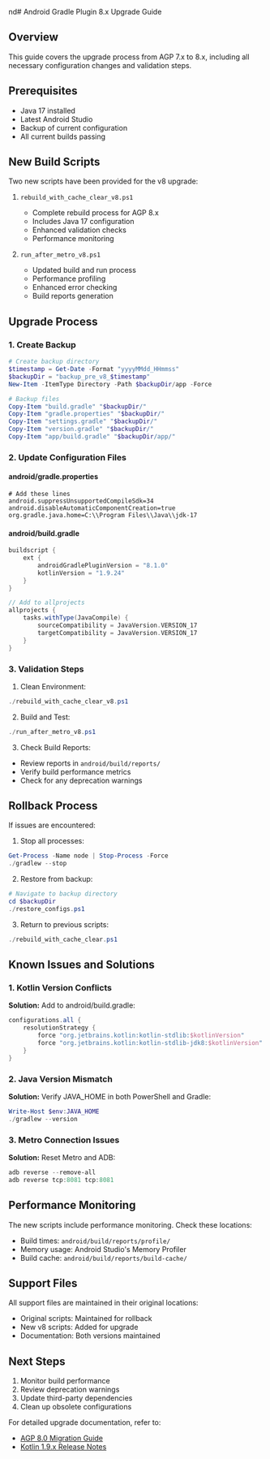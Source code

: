 nd# Android Gradle Plugin 8.x Upgrade Guide

## Overview
This guide covers the upgrade process from AGP 7.x to 8.x, including all necessary configuration changes and validation steps.

## Prerequisites
- Java 17 installed
- Latest Android Studio
- Backup of current configuration
- All current builds passing

## New Build Scripts
Two new scripts have been provided for the v8 upgrade:

1. `rebuild_with_cache_clear_v8.ps1`
   - Complete rebuild process for AGP 8.x
   - Includes Java 17 configuration
   - Enhanced validation checks
   - Performance monitoring

2. `run_after_metro_v8.ps1`
   - Updated build and run process
   - Performance profiling
   - Enhanced error checking
   - Build reports generation

## Upgrade Process

### 1. Create Backup
```powershell
# Create backup directory
$timestamp = Get-Date -Format "yyyyMMdd_HHmmss"
$backupDir = "backup_pre_v8_$timestamp"
New-Item -ItemType Directory -Path $backupDir/app -Force

# Backup files
Copy-Item "build.gradle" "$backupDir/"
Copy-Item "gradle.properties" "$backupDir/"
Copy-Item "settings.gradle" "$backupDir/"
Copy-Item "version.gradle" "$backupDir/"
Copy-Item "app/build.gradle" "$backupDir/app/"
```

### 2. Update Configuration Files

#### android/gradle.properties
```properties
# Add these lines
android.suppressUnsupportedCompileSdk=34
android.disableAutomaticComponentCreation=true
org.gradle.java.home=C:\\Program Files\\Java\\jdk-17
```

#### android/build.gradle
```gradle
buildscript {
    ext {
        androidGradlePluginVersion = "8.1.0"
        kotlinVersion = "1.9.24"
    }
}

// Add to allprojects
allprojects {
    tasks.withType(JavaCompile) {
        sourceCompatibility = JavaVersion.VERSION_17
        targetCompatibility = JavaVersion.VERSION_17
    }
}
```

### 3. Validation Steps

1. Clean Environment:
```powershell
./rebuild_with_cache_clear_v8.ps1
```

2. Build and Test:
```powershell
./run_after_metro_v8.ps1
```

3. Check Build Reports:
- Review reports in `android/build/reports/`
- Verify build performance metrics
- Check for any deprecation warnings

## Rollback Process

If issues are encountered:

1. Stop all processes:
```powershell
Get-Process -Name node | Stop-Process -Force
./gradlew --stop
```

2. Restore from backup:
```powershell
# Navigate to backup directory
cd $backupDir
./restore_configs.ps1
```

3. Return to previous scripts:
```powershell
./rebuild_with_cache_clear.ps1
```

## Known Issues and Solutions

### 1. Kotlin Version Conflicts
**Solution:** Add to android/build.gradle:
```gradle
configurations.all {
    resolutionStrategy {
        force "org.jetbrains.kotlin:kotlin-stdlib:$kotlinVersion"
        force "org.jetbrains.kotlin:kotlin-stdlib-jdk8:$kotlinVersion"
    }
}
```

### 2. Java Version Mismatch
**Solution:** Verify JAVA_HOME in both PowerShell and Gradle:
```powershell
Write-Host $env:JAVA_HOME
./gradlew --version
```

### 3. Metro Connection Issues
**Solution:** Reset Metro and ADB:
```powershell
adb reverse --remove-all
adb reverse tcp:8081 tcp:8081
```

## Performance Monitoring

The new scripts include performance monitoring. Check these locations:
- Build times: `android/build/reports/profile/`
- Memory usage: Android Studio's Memory Profiler
- Build cache: `android/build/reports/build-cache/`

## Support Files

All support files are maintained in their original locations:
- Original scripts: Maintained for rollback
- New v8 scripts: Added for upgrade
- Documentation: Both versions maintained

## Next Steps

1. Monitor build performance
2. Review deprecation warnings
3. Update third-party dependencies
4. Clean up obsolete configurations

For detailed upgrade documentation, refer to:
- [AGP 8.0 Migration Guide](https://developer.android.com/studio/releases/gradle-plugin-8-0-0)
- [Kotlin 1.9.x Release Notes](https://kotlinlang.org/docs/whatsnew19.html)